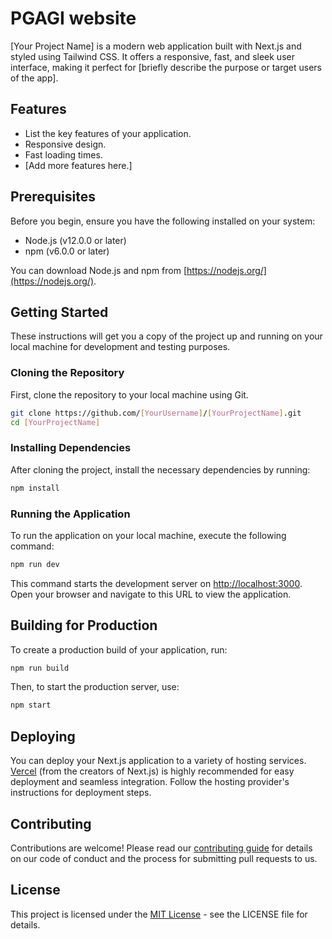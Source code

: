 

# PGAGI website

[Your Project Name] is a modern web application built with Next.js and styled using Tailwind CSS. It offers a responsive, fast, and sleek user interface, making it perfect for [briefly describe the purpose or target users of the app].

## Features

- List the key features of your application.
- Responsive design.
- Fast loading times.
- [Add more features here.]

## Prerequisites

Before you begin, ensure you have the following installed on your system:
- Node.js (v12.0.0 or later)
- npm (v6.0.0 or later)

You can download Node.js and npm from [https://nodejs.org/](https://nodejs.org/).

## Getting Started

These instructions will get you a copy of the project up and running on your local machine for development and testing purposes.

### Cloning the Repository

First, clone the repository to your local machine using Git.

```bash
git clone https://github.com/[YourUsername]/[YourProjectName].git
cd [YourProjectName]
```

### Installing Dependencies

After cloning the project, install the necessary dependencies by running:

```bash
npm install
```

### Running the Application

To run the application on your local machine, execute the following command:

```bash
npm run dev
```

This command starts the development server on [http://localhost:3000](http://localhost:3000). Open your browser and navigate to this URL to view the application.

## Building for Production

To create a production build of your application, run:

```bash
npm run build
```

Then, to start the production server, use:

```bash
npm start
```

## Deploying

You can deploy your Next.js application to a variety of hosting services. [Vercel](https://vercel.com/) (from the creators of Next.js) is highly recommended for easy deployment and seamless integration. Follow the hosting provider's instructions for deployment steps.

## Contributing

Contributions are welcome! Please read our [contributing guide](LINK_TO_CONTRIBUTING_GUIDE) for details on our code of conduct and the process for submitting pull requests to us.

## License

This project is licensed under the [MIT License](LICENSE) - see the LICENSE file for details.

